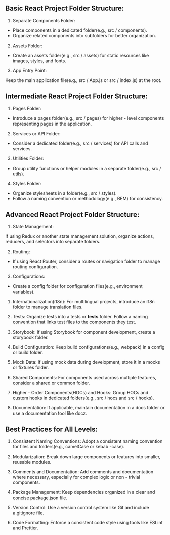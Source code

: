 ## Basic React Project Folder Structure:

1.  Separate Components Folder:

- Place components in a dedicated folder(e.g., src / components).
- Organize related components into subfolders for better organization.

2. Assets Folder:

- Create an assets folder(e.g., src / assets) for static resources like images, styles, and fonts.

3. App Entry Point:

Keep the main application file(e.g., src / App.js or src / index.js) at the root.

## Intermediate React Project Folder Structure:

1. Pages Folder:

- Introduce a pages folder(e.g., src / pages) for higher - level components representing pages in the application.

2. Services or API Folder:

- Consider a dedicated folder(e.g., src / services) for API calls and services.

3. Utilities Folder:

- Group utility functions or helper modules in a separate folder(e.g., src / utils).

4. Styles Folder:

- Organize stylesheets in a folder(e.g., src / styles).
- Follow a naming convention or methodology(e.g., BEM) for consistency.

## Advanced React Project Folder Structure:

1. State Management:

If using Redux or another state management solution, organize actions, reducers, and selectors into separate folders.

2. Routing:

- If using React Router, consider a routes or navigation folder to manage routing configuration.

3. Configurations:

- Create a config folder for configuration files(e.g., environment variables).

1. Internationalization(i18n):
For multilingual projects, introduce an i18n folder to manage translation files.

2. Tests:
Organize tests into a tests or __tests__ folder.
Follow a naming convention that links test files to the components they test.

3. Storybook:
If using Storybook for component development, create a storybook folder.

4. Build Configuration:
Keep build configurations(e.g., webpack) in a config or build folder.

5. Mock Data:
If using mock data during development, store it in a mocks or fixtures folder.

6. Shared Components:
For components used across multiple features, consider a shared or common folder.

7. Higher - Order Components(HOCs) and Hooks:
Group HOCs and custom hooks in dedicated folders(e.g., src / hocs and src / hooks).

8. Documentation:
If applicable, maintain documentation in a docs folder or use a documentation tool like docz.

## Best Practices for All Levels:

1. Consistent Naming Conventions:
Adopt a consistent naming convention for files and folders(e.g., camelCase or kebab -case).

2. Modularization:
Break down large components or features into smaller, reusable modules.

3. Comments and Documentation:
Add comments and documentation where necessary, especially for complex logic or non - trivial components.

4. Package Management:
Keep dependencies organized in a clear and concise package.json file.

5. Version Control:
Use a version control system like Git and include a.gitignore file.

6. Code Formatting:
Enforce a consistent code style using tools like ESLint and Prettier.